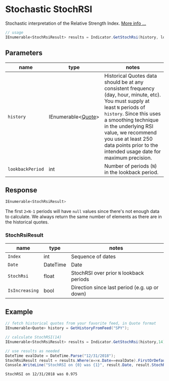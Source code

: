 ﻿# Stochastic StochRSI

Stochastic interpretation of the Relative Strength Index.
[More info ...](https://school.stockcharts.com/doku.php?id=technical_indicators:stochrsi)

``` C#
// usage
IEnumerable<StochRsiResult> results = Indicator.GetStochRsi(history, lookbackPeriod);  
```

## Parameters

| name | type | notes
| -- |-- |--
| `history` | IEnumerable\<[Quote](/GUIDE.md#Quote)\> | Historical Quotes data should be at any consistent frequency (day, hour, minute, etc).  You must supply at least `N` periods of `history`.  Since this uses a smoothing technique in the underlying RSI value, we recommend you use at least 250 data points prior to the intended usage date for maximum precision.
| `lookbackPeriod` | int | Number of periods (`N`) in the lookback period.

## Response

``` C#
IEnumerable<StochRsiResult>
```

The first `2×N-1` periods will have `null` values since there's not enough data to calculate.  We always return the same number of elements as there are in the historical quotes.

### StochRsiResult

| name | type | notes
| -- |-- |--
| `Index` | int | Sequence of dates
| `Date` | DateTime | Date
| `StochRsi` | float | StochRSI over prior `N` lookback periods
| `IsIncreasing` | bool | Direction since last period (e.g. up or down)

## Example

``` C#
// fetch historical quotes from your favorite feed, in Quote format
IEnumerable<Quote> history = GetHistoryFromFeed("SPY");

// calculate StochRSI(14)
IEnumerable<StochRsiResult> results = Indicator.GetStochRsi(history,14);

// use results as needed
DateTime evalDate = DateTime.Parse("12/31/2018");
StochRsiResult result = results.Where(x=>x.Date==evalDate).FirstOrDefault();
Console.WriteLine("StochRSI on {0} was {1}", result.Date, result.StochRsi);
```

``` text
StochRSI on 12/31/2018 was 0.975
```
